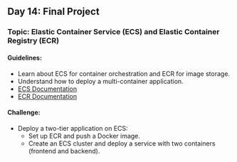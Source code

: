 ## **Day 14: Final Project**
### Topic: Elastic Container Service (ECS) and Elastic Container Registry (ECR)
#### Guidelines:
- Learn about ECS for container orchestration and ECR for image storage.
- Understand how to deploy a multi-container application.
- [ECS Documentation](https://docs.aws.amazon.com/ecs/index.html)
- [ECR Documentation](https://docs.aws.amazon.com/ecr/index.html)

#### Challenge:
- Deploy a two-tier application on ECS:
  - Set up ECR and push a Docker image.
  - Create an ECS cluster and deploy a service with two containers (frontend and backend).